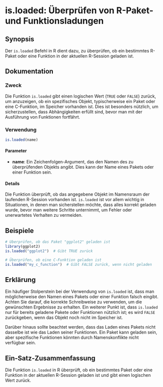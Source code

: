 <!--
Meta Description: # is.loaded: Überprüfen von R-Paket- und Funktionsladungen ## Synopsis Der `is.loaded` Befehl in R dient dazu, zu überprüfen, ob ein bestimmtes R-Pake...
Meta Keywords: ist, loaded, ein, funktion, oder
-->

# is.loaded: Überprüfen von R-Paket- und Funktionsladungen

## Synopsis
Der `is.loaded` Befehl in R dient dazu, zu überprüfen, ob ein bestimmtes R-Paket oder eine Funktion in der aktuellen R-Session geladen ist.

## Dokumentation
### Zweck
Die Funktion `is.loaded` gibt einen logischen Wert (`TRUE` oder `FALSE`) zurück, um anzuzeigen, ob ein spezifisches Objekt, typischerweise ein Paket oder eine C-Funktion, im Speicher vorhanden ist. Dies ist besonders nützlich, um sicherzustellen, dass Abhängigkeiten erfüllt sind, bevor man mit der Ausführung von Funktionen fortfährt.

### Verwendung
```R
is.loaded(name)
```

#### Parameter
- **name**: Ein Zeichenfolgen-Argument, das den Namen des zu überprüfenden Objekts angibt. Dies kann der Name eines Pakets oder einer Funktion sein.

#### Details
Die Funktion überprüft, ob das angegebene Objekt im Namensraum der laufenden R-Session vorhanden ist. `is.loaded` ist vor allem wichtig in Situationen, in denen man sicherstellen möchte, dass alles korrekt geladen wurde, bevor man weitere Schritte unternimmt, um Fehler oder unerwartetes Verhalten zu vermeiden.

## Beispiele
```R
# Überprüfen, ob das Paket "ggplot2" geladen ist
library(ggplot2)
is.loaded("ggplot2")  # Gibt TRUE zurück

# Überprüfen, ob eine C-Funktion geladen ist
is.loaded("my_c_function")  # Gibt FALSE zurück, wenn nicht geladen
```

## Erklärung
Ein häufiger Stolperstein bei der Verwendung von `is.loaded` ist, dass man möglicherweise den Namen eines Pakets oder einer Funktion falsch eingibt. Achten Sie darauf, die korrekte Schreibweise zu verwenden, um die gewünschten Ergebnisse zu erhalten. Ein weiterer Punkt ist, dass `is.loaded` nur für bereits geladene Pakete oder Funktionen nützlich ist; es wird `FALSE` zurückgeben, wenn das Objekt noch nicht im Speicher ist. 

Darüber hinaus sollte beachtet werden, dass das Laden eines Pakets nicht dasselbe ist wie das Laden seiner Funktionen. Ein Paket kann geladen sein, aber spezifische Funktionen könnten durch Namenskonflikte nicht verfügbar sein.

## Ein-Satz-Zusammenfassung
Die Funktion `is.loaded` in R überprüft, ob ein bestimmtes Paket oder eine Funktion in der aktuellen R-Session geladen ist und gibt einen logischen Wert zurück.
